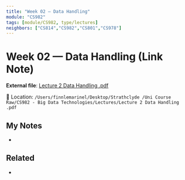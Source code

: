 ```yaml
---
title: "Week 02 — Data Handling"
module: "CS982"
tags: [module/CS982, type/lectures]
neighbors: ["CS814","CS982","CS801","CS978"]
---
```


# Week 02 — Data Handling (Link Note)

**External file**: [Lecture 2 Data Handling .pdf](file:///Users/finnlemarinel/Desktop/Strathclyde%20/Uni%20Course%20Raw/CS982%20-%20Big%20Data%20Technologies/Lectures/Lecture%202%20Data%20Handling%20.pdf)

📂 Location: `/Users/finnlemarinel/Desktop/Strathclyde /Uni Course Raw/CS982 - Big Data Technologies/Lectures/Lecture 2 Data Handling .pdf`

## My Notes
-

## Related
-
